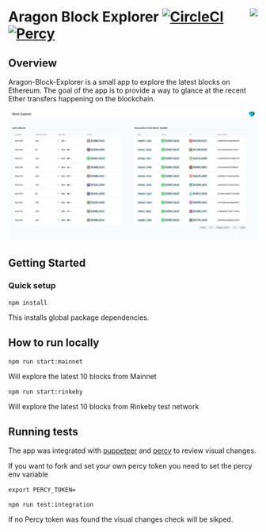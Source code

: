 # Aragon Block Explorer <img align="right" src="https://raw.githubusercontent.com/aragon/design/master/readme-logo.png" height="80px" /> [![CircleCI](https://circleci.com/gh/rperez89/aragon-block-explorer.svg?style=svg)](https://circleci.com/gh/rperez89/aragon-block-explorer) [![Percy](https://percy.io/static/images/percy-badge.svg)](https://percy.io/Rodrigo/aragon-block-explorer)

## Overview

Aragon-Block-Explorer is a small app to explore the latest blocks on Ethereum. The goal of the app is to provide a way to glance at the recent Ether transfers happening on the blockchain.

<p align="center">
    <img src="https://raw.githubusercontent.com/rperez89/aragon-block-explorer/master/docs/resources/blockExp.png" />
</p>

## Getting Started

### Quick setup

```
npm install
```

This installs global package dependencies.

## How to run locally

```
npm run start:mainnet
```

Will explore the latest 10 blocks from Mainnet

```
npm run start:rinkeby
```

Will explore the latest 10 blocks from Rinkeby test network

## Running tests

The app was integrated with [puppeteer](https://github.com/GoogleChrome/puppeteer) and [percy](https://percy.io/) to review visual changes.

If you want to fork and set your own percy token you need to set the percy env variable

```
export PERCY_TOKEN=
```

```
npm run test:integration
```

If no Percy token was found the visual changes check will be sikped.
